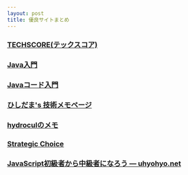 ```yaml
---
layout: post
title: 優良サイトまとめ
---
```


### [TECHSCORE(テックスコア)](http://www.techscore.com)

### [Java入門](http://www.javadrive.jp/start/)

### [Javaコード入門](http://java-code.jp)

### [ひしだま's 技術メモページ](http://www.ne.jp/asahi/hishidama/home/tech/index.html)

### [hydroculのメモ](https://hydrocul.github.io/wiki/)

### [Strategic Choice](http://d.hatena.ne.jp/asakichy/)

### [JavaScript初級者から中級者になろう — uhyohyo.net](http://uhyohyo.net/javascript/)
